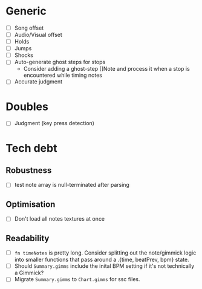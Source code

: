 # Generic
- [ ] Song offset
- [ ] Audio/Visual offset
- [ ] Holds
- [ ] Jumps
- [ ] Shocks
- [ ] Auto-generate ghost steps for stops
  - Consider adding a ghost-step []Note and process it when a stop is encountered while timing notes
- [ ] Accurate judgment

# Doubles
- [ ] Judgment (key press detection)

# Tech debt
## Robustness
- [ ] test note array is null-terminated after parsing

## Optimisation
- [ ] Don't load all notes textures at once

## Readability
- [ ] `fn timeNotes` is pretty long. Consider splitting out the note/gimmick logic into smaller functions that pass around a .{time, beatPrev, bpm} state.
- [ ] Should `Summary.gimms` include the inital BPM setting if it's not technically a Gimmick?
- [ ] Migrate `Summary.gimms` to `Chart.gimms` for ssc files.
